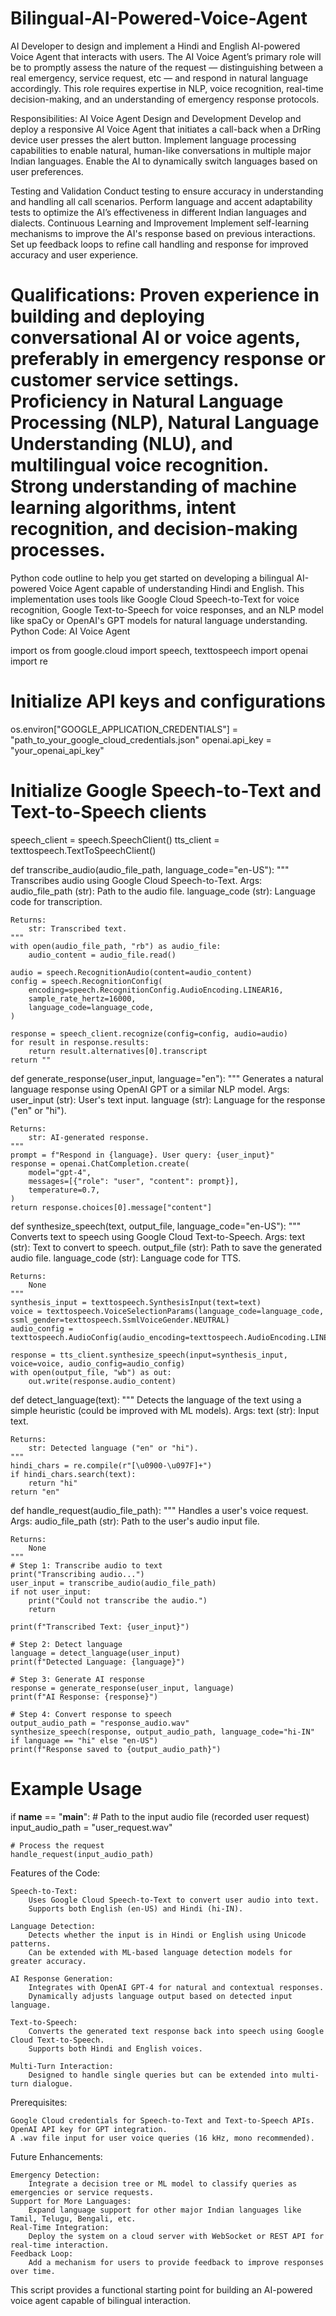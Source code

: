 # Bilingual-AI-Powered-Voice-Agent
AI Developer to design and implement a Hindi and English AI-powered Voice Agent that interacts with users. The AI Voice Agent’s primary role will be to promptly assess the nature of the request — distinguishing between a real emergency, service request, etc — and respond in natural language accordingly. This role requires expertise in NLP, voice recognition, real-time decision-making, and an understanding of emergency response protocols.


Responsibilities:
AI Voice Agent Design and Development
Develop and deploy a responsive AI Voice Agent that initiates a call-back when a DrRing device user presses the alert button.
Implement language processing capabilities to enable natural, human-like conversations in multiple major Indian languages.
Enable the AI to dynamically switch languages based on user preferences.


Testing and Validation
Conduct testing to ensure accuracy in understanding and handling all call scenarios.
Perform language and accent adaptability tests to optimize the AI’s effectiveness in different Indian languages and dialects.
Continuous Learning and Improvement
Implement self-learning mechanisms to improve the AI's response based on previous interactions.
Set up feedback loops to refine call handling and response for improved accuracy and user experience.


Qualifications:
Proven experience in building and deploying conversational AI or voice agents, preferably in emergency response or customer service settings.
Proficiency in Natural Language Processing (NLP), Natural Language Understanding (NLU), and multilingual voice recognition.
Strong understanding of machine learning algorithms, intent recognition, and decision-making processes.
===================
Python code outline to help you get started on developing a bilingual AI-powered Voice Agent capable of understanding Hindi and English. This implementation uses tools like Google Cloud Speech-to-Text for voice recognition, Google Text-to-Speech for voice responses, and an NLP model like spaCy or OpenAI's GPT models for natural language understanding.
Python Code: AI Voice Agent

import os
from google.cloud import speech, texttospeech
import openai
import re

# Initialize API keys and configurations
os.environ["GOOGLE_APPLICATION_CREDENTIALS"] = "path_to_your_google_cloud_credentials.json"
openai.api_key = "your_openai_api_key"

# Initialize Google Speech-to-Text and Text-to-Speech clients
speech_client = speech.SpeechClient()
tts_client = texttospeech.TextToSpeechClient()

def transcribe_audio(audio_file_path, language_code="en-US"):
    """
    Transcribes audio using Google Cloud Speech-to-Text.
    Args:
        audio_file_path (str): Path to the audio file.
        language_code (str): Language code for transcription.

    Returns:
        str: Transcribed text.
    """
    with open(audio_file_path, "rb") as audio_file:
        audio_content = audio_file.read()

    audio = speech.RecognitionAudio(content=audio_content)
    config = speech.RecognitionConfig(
        encoding=speech.RecognitionConfig.AudioEncoding.LINEAR16,
        sample_rate_hertz=16000,
        language_code=language_code,
    )

    response = speech_client.recognize(config=config, audio=audio)
    for result in response.results:
        return result.alternatives[0].transcript
    return ""

def generate_response(user_input, language="en"):
    """
    Generates a natural language response using OpenAI GPT or a similar NLP model.
    Args:
        user_input (str): User's text input.
        language (str): Language for the response ("en" or "hi").

    Returns:
        str: AI-generated response.
    """
    prompt = f"Respond in {language}. User query: {user_input}"
    response = openai.ChatCompletion.create(
        model="gpt-4",
        messages=[{"role": "user", "content": prompt}],
        temperature=0.7,
    )
    return response.choices[0].message["content"]

def synthesize_speech(text, output_file, language_code="en-US"):
    """
    Converts text to speech using Google Cloud Text-to-Speech.
    Args:
        text (str): Text to convert to speech.
        output_file (str): Path to save the generated audio file.
        language_code (str): Language code for TTS.

    Returns:
        None
    """
    synthesis_input = texttospeech.SynthesisInput(text=text)
    voice = texttospeech.VoiceSelectionParams(language_code=language_code, ssml_gender=texttospeech.SsmlVoiceGender.NEUTRAL)
    audio_config = texttospeech.AudioConfig(audio_encoding=texttospeech.AudioEncoding.LINEAR16)

    response = tts_client.synthesize_speech(input=synthesis_input, voice=voice, audio_config=audio_config)
    with open(output_file, "wb") as out:
        out.write(response.audio_content)

def detect_language(text):
    """
    Detects the language of the text using a simple heuristic (could be improved with ML models).
    Args:
        text (str): Input text.

    Returns:
        str: Detected language ("en" or "hi").
    """
    hindi_chars = re.compile(r"[\u0900-\u097F]+")
    if hindi_chars.search(text):
        return "hi"
    return "en"

def handle_request(audio_file_path):
    """
    Handles a user's voice request.
    Args:
        audio_file_path (str): Path to the user's audio input file.

    Returns:
        None
    """
    # Step 1: Transcribe audio to text
    print("Transcribing audio...")
    user_input = transcribe_audio(audio_file_path)
    if not user_input:
        print("Could not transcribe the audio.")
        return

    print(f"Transcribed Text: {user_input}")

    # Step 2: Detect language
    language = detect_language(user_input)
    print(f"Detected Language: {language}")

    # Step 3: Generate AI response
    response = generate_response(user_input, language)
    print(f"AI Response: {response}")

    # Step 4: Convert response to speech
    output_audio_path = "response_audio.wav"
    synthesize_speech(response, output_audio_path, language_code="hi-IN" if language == "hi" else "en-US")
    print(f"Response saved to {output_audio_path}")

# Example Usage
if __name__ == "__main__":
    # Path to the input audio file (recorded user request)
    input_audio_path = "user_request.wav"

    # Process the request
    handle_request(input_audio_path)

Features of the Code:

    Speech-to-Text:
        Uses Google Cloud Speech-to-Text to convert user audio into text.
        Supports both English (en-US) and Hindi (hi-IN).

    Language Detection:
        Detects whether the input is in Hindi or English using Unicode patterns.
        Can be extended with ML-based language detection models for greater accuracy.

    AI Response Generation:
        Integrates with OpenAI GPT-4 for natural and contextual responses.
        Dynamically adjusts language output based on detected input language.

    Text-to-Speech:
        Converts the generated text response back into speech using Google Cloud Text-to-Speech.
        Supports both Hindi and English voices.

    Multi-Turn Interaction:
        Designed to handle single queries but can be extended into multi-turn dialogue.

Prerequisites:

    Google Cloud credentials for Speech-to-Text and Text-to-Speech APIs.
    OpenAI API key for GPT integration.
    A .wav file input for user voice queries (16 kHz, mono recommended).

Future Enhancements:

    Emergency Detection:
        Integrate a decision tree or ML model to classify queries as emergencies or service requests.
    Support for More Languages:
        Expand language support for other major Indian languages like Tamil, Telugu, Bengali, etc.
    Real-Time Integration:
        Deploy the system on a cloud server with WebSocket or REST API for real-time interaction.
    Feedback Loop:
        Add a mechanism for users to provide feedback to improve responses over time.

This script provides a functional starting point for building an AI-powered voice agent capable of bilingual interaction.
